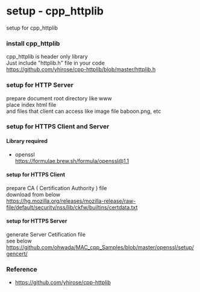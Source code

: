 setup - cpp_httplib
===============

setup for cpp_httplib <br/>

###  install cpp_httplib
cpp_httplib is header only library  <br/>
Just include "httplib.h" file in your code <br/>
https://github.com/yhirose/cpp-httplib/blob/master/httplib.h <br/>

### setup for HTTP Server
prepare document root directory like www  <br/>
place index html file  <br/>
and files that client can access like image file baboon.png, etc  <br/>

### setup for HTTPS Client and Server

#### Library required <br/>
- openssl <br/>
https://formulae.brew.sh/formula/openssl@1.1 <br/>

#### setup for HTTPS Client
 prepare CA ( Certification Authority ) file <br/>
download from below <br/>
https://hg.mozilla.org/releases/mozilla-release/raw-file/default/security/nss/lib/ckfw/builtins/certdata.txt <br/>

#### setup for HTTPS Server
generate Server Cetification file <br/>
see below <br/>
https://github.com/ohwada/MAC_cpp_Samples/blob/master/openssl/setup/gencert/ <br/>


### Reference <br/>
- https://github.com/yhirose/cpp-httplib 

